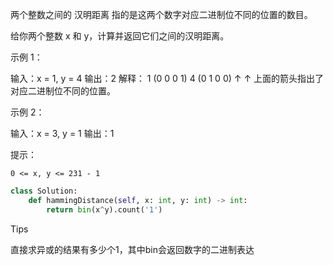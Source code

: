 两个整数之间的 汉明距离 指的是这两个数字对应二进制位不同的位置的数目。

给你两个整数 x 和 y，计算并返回它们之间的汉明距离。

 

示例 1：

输入：x = 1, y = 4
输出：2
解释：
1   (0 0 0 1)
4   (0 1 0 0)
       ↑   ↑
上面的箭头指出了对应二进制位不同的位置。

示例 2：

输入：x = 3, y = 1
输出：1

 

提示：

    0 <= x, y <= 231 - 1



```python
class Solution:
    def hammingDistance(self, x: int, y: int) -> int:
        return bin(x^y).count('1')
```

Tips

直接求异或的结果有多少个1，其中bin会返回数字的二进制表达